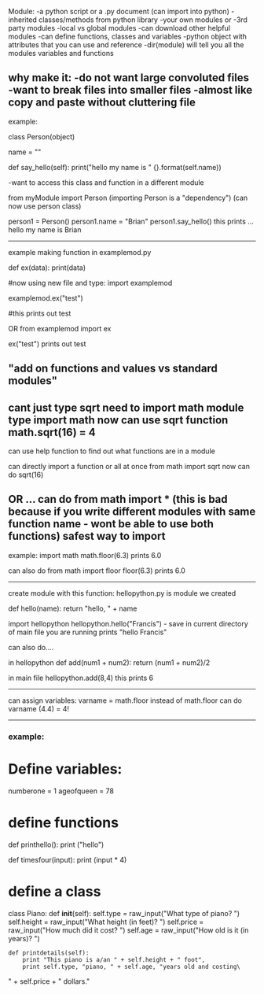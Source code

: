 Module:
-a python script or a .py document (can import into python)
-inherited classes/methods from python library 
-your own modules or 
-3rd party modules
-local vs global modules
-can download other helpful modules
-can define functions, classes and variables
-python object with attributes that you can use and reference
-dir(module) will tell you all the modules variables and functions


why make it: 
-do not want large convoluted files 
-want to break files into smaller files
-almost like copy and paste without cluttering file
------------------
example:

class Person(object)

name = ""

def say_hello(self):
    print("hello my name is " {}.format(self.name))

-want to access this class and function in a different module

from myModule import Person (importing Person is a "dependency")
(can now use person class)

person1 = Person()
person1.name = "Brian"
person1.say_hello()
this prints ... hello my name is Brian


-------------
example making function in examplemod.py

def ex(data):
    print(data)

#now using new file and type:
import examplemod


examplemod.ex("test")

#this prints out test

OR
from examplemod import ex

ex("test")
prints out test

"add on functions and values vs standard modules"
----------------

cant just type sqrt
need to import math module 
type import math 
now can use sqrt function
math.sqrt(16)
= 4
-----------------
can use help function to find out what functions are in a module

can directly import a function or all at once
from math import sqrt
now can do sqrt(16)

OR ...
can do from math import * (this is bad because if you write different modules with same function name - wont be able to use both functions)
safest way to import
------------------
example:
import math
math.floor(6.3)
prints 6.0

can also do
from math import floor
floor(6.3)
prints 6.0

------------------
create module with this function:
hellopython.py is module we created

def hello(name):
    return "hello, " + name

import hellopython
hellopython.hello("Francis") - save in current directory of main file you are running
prints "hello Francis"

can also do....

in hellopython
def add(num1 + num2):
    return (num1 + num2)/2


in main file 
hellopython.add(8,4)
this prints 6


------------------
can assign variables:
varname = math.floor
instead of math.floor can do varname (4.4) = 4!

------------------

### example:
# Define variables:
numberone = 1
ageofqueen = 78

# define functions
def printhello():
    print ("hello")
    
def timesfour(input):
    print (input * 4)
    
# define a class
class Piano:
    def __init__(self):
        self.type = raw_input("What type of piano? ")
        self.height = raw_input("What height (in feet)? ")
        self.price = raw_input("How much did it cost? ")
        self.age = raw_input("How old is it (in years)? ")
	
    def printdetails(self):
        print "This piano is a/an " + self.height + " foot",
        print self.type, "piano, " + self.age, "years old and costing\
 " + self.price + " dollars."